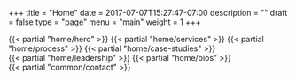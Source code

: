 +++
title = "Home"
date = 2017-07-07T15:27:47-07:00
description = ""
draft = false
type = "page"
menu = "main"
weight = 1
+++


<div class="home-page">
  {{< partial "home/hero" >}}
  {{< partial "home/services" >}}
  {{< partial "home/process" >}}
  {{< partial "home/case-studies" >}}
  <div id="leadership" class="leadership-and-bios js-site-section">
    {{< partial "home/leadership" >}}
    {{< partial "home/bios" >}}
  </div>
  {{< partial "common/contact" >}}
</div>
